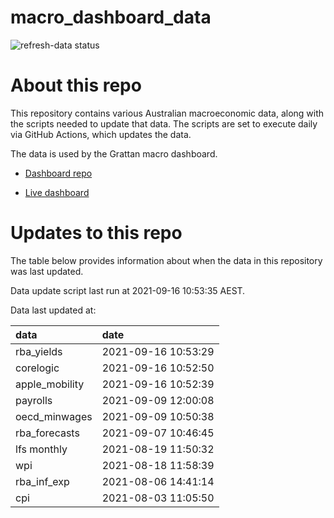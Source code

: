 
<!-- README.md is generated from README.Rmd. Please edit that file -->

# macro\_dashboard\_data

<!-- badges: start -->

![refresh-data
status](https://github.com/grattan/macro_dashboard_data/workflows/refresh-data/badge.svg)

<!-- badges: end -->

# About this repo

This repository contains various Australian macroeconomic data, along
with the scripts needed to update that data. The scripts are set to
execute daily via GitHub Actions, which updates the data.

The data is used by the Grattan macro dashboard.

  - [Dashboard repo](https://github.com/grattan/macrodashboard)

  - [Live dashboard](https://mattcowgill.shinyapps.io/macrodashboard/)

# Updates to this repo

The table below provides information about when the data in this
repository was last updated.

Data update script last run at 2021-09-16 10:53:35 AEST.

Data last updated at:

| data            | date                |
| :-------------- | :------------------ |
| rba\_yields     | 2021-09-16 10:53:29 |
| corelogic       | 2021-09-16 10:52:50 |
| apple\_mobility | 2021-09-16 10:52:39 |
| payrolls        | 2021-09-09 12:00:08 |
| oecd\_minwages  | 2021-09-09 10:50:38 |
| rba\_forecasts  | 2021-09-07 10:46:45 |
| lfs monthly     | 2021-08-19 11:50:32 |
| wpi             | 2021-08-18 11:58:39 |
| rba\_inf\_exp   | 2021-08-06 14:41:14 |
| cpi             | 2021-08-03 11:05:50 |
